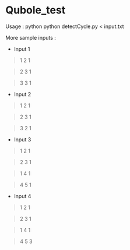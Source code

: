 # Qubole_test

Usage : python python detectCycle.py < input.txt

More sample inputs :
* Input 1

> 1 2 1

> 2 3 1

> 3 3 1



* Input 2

> 1 2 1

> 2 3 1

> 3 2 1



* Input 3

> 1 2 1

> 2 3 1

> 1 4 1

> 4 5 1



* Input 4

> 1 2 1

> 2 3 1

> 1 4 1

> 4 5 3
